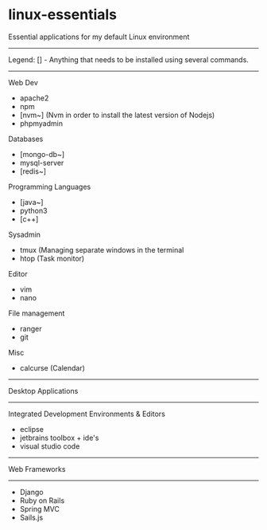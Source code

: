 # linux-essentials
Essential applications for my default Linux environment

___________________________________________________________________________
Legend: [] - Anything that needs to be installed using several commands. 
___________________________________________________________________________


Web Dev

* apache2
* npm
* [nvm~] (Nvm in order to install the latest version of Nodejs)
* phpmyadmin

Databases

* [mongo-db~] 
* mysql-server
* [redis~]

Programming Languages

* [java~]
* python3
* [c++]

Sysadmin

* tmux (Managing separate windows in the terminal
* htop (Task monitor)

Editor

* vim
* nano

File management

* ranger
* git

Misc

* calcurse (Calendar)


___________________________________________________________________________

Desktop Applications
___________________________________________________________________________

Integrated Development Environments & Editors

* eclipse
* jetbrains toolbox + ide's
* visual studio code


___________________________________________________________________________

Web Frameworks
___________________________________________________________________________

* Django
* Ruby on Rails
* Spring MVC
* Sails.js
